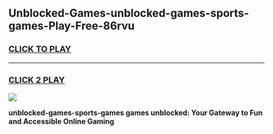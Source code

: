 
## Unblocked-Games-unblocked-games-sports-games-Play-Free-86rvu
<h3>
<a href="https://premium76.site?title=unblocked-games-sports-games&ref=18A">CLICK TO PLAY</a></h3>
<hr>

<h3>
<a href="https://premium76.site?title=unblocked-games-sports-games&ref=18A">CLICK 2 PLAY</a>
  
</h3>

<a href="https://premium76.site?title=unblocked-games-sports-games&ref=18A"><img src="https://clearcache.store/games.png"></a>


**unblocked-games-sports-games games unblocked: Your Gateway to Fun and Accessible Online Gaming**
